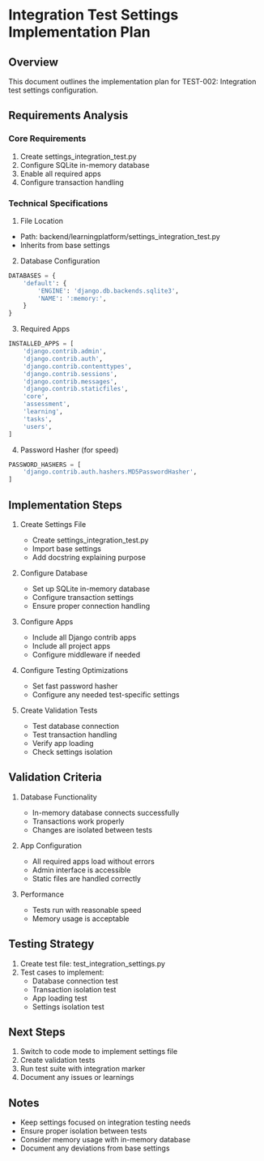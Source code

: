 # Integration Test Settings Implementation Plan

## Overview
This document outlines the implementation plan for TEST-002: Integration test settings configuration.

## Requirements Analysis

### Core Requirements
1. Create settings_integration_test.py
2. Configure SQLite in-memory database
3. Enable all required apps
4. Configure transaction handling

### Technical Specifications

1. File Location
- Path: backend/learningplatform/settings_integration_test.py
- Inherits from base settings

2. Database Configuration
```python
DATABASES = {
    'default': {
        'ENGINE': 'django.db.backends.sqlite3',
        'NAME': ':memory:',
    }
}
```

3. Required Apps
```python
INSTALLED_APPS = [
    'django.contrib.admin',
    'django.contrib.auth',
    'django.contrib.contenttypes',
    'django.contrib.sessions',
    'django.contrib.messages',
    'django.contrib.staticfiles',
    'core',
    'assessment',
    'learning',
    'tasks',
    'users',
]
```

4. Password Hasher (for speed)
```python
PASSWORD_HASHERS = [
    'django.contrib.auth.hashers.MD5PasswordHasher',
]
```

## Implementation Steps

1. Create Settings File
   - Create settings_integration_test.py
   - Import base settings
   - Add docstring explaining purpose

2. Configure Database
   - Set up SQLite in-memory database
   - Configure transaction settings
   - Ensure proper connection handling

3. Configure Apps
   - Include all Django contrib apps
   - Include all project apps
   - Configure middleware if needed

4. Configure Testing Optimizations
   - Set fast password hasher
   - Configure any needed test-specific settings

5. Create Validation Tests
   - Test database connection
   - Test transaction handling
   - Verify app loading
   - Check settings isolation

## Validation Criteria

1. Database Functionality
   - In-memory database connects successfully
   - Transactions work properly
   - Changes are isolated between tests

2. App Configuration
   - All required apps load without errors
   - Admin interface is accessible
   - Static files are handled correctly

3. Performance
   - Tests run with reasonable speed
   - Memory usage is acceptable

## Testing Strategy

1. Create test file: test_integration_settings.py
2. Test cases to implement:
   - Database connection test
   - Transaction isolation test
   - App loading test
   - Settings isolation test

## Next Steps

1. Switch to code mode to implement settings file
2. Create validation tests
3. Run test suite with integration marker
4. Document any issues or learnings

## Notes

- Keep settings focused on integration testing needs
- Ensure proper isolation between tests
- Consider memory usage with in-memory database
- Document any deviations from base settings